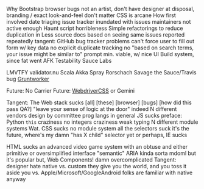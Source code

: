 Why Bootstrap
  browser bugs
  not an artist, don't have designer at disposal, branding / exact look-and-feel don't matter
  CSS is arcane
How first involved
  date
  triaging issue tracker
  inundated with issues
  maintainers not active enough
  Haunt script horribleness
Simple refactorings to reduce duplication in Less source
docs based on seeing same issues reported repeatedly
tangent: GitHub bug tracker problems
  can't force user to fill out form w/ key data
  no explicit duplicate tracking
  no "based on search terms, your issue might be similar to" prompt
  min. viable, w/ nice UI
Build system, since fat went AFK
Testability
Sauce Labs

LMVTFY
  validator.nu
  Scala Akka Spray
Rorschach
Savage
  the Sauce/Travis bug
[Gruntworker](https://github.com/twbs/gruntworker/)

Future: No Carrier
Future: [WebdriverCSS](https://github.com/webdriverio/webdrivercss-adminpanel) or Gemini

Tangent: The Web stack sucks
[all] [these] [browser] [bugs]
[how did this pass QA?]
"leave your sense of logic at the door" indeed
N different vendors
design by committee prog langs in general
JS sucks
  preface: Python
  `this` craziness
  no integers craziness
  weak typing
  N different module systems
  Wat.
CSS sucks
  no module system
  all the selectors suck
  it's the future, where's my damn "has X child" selector yet
  or perhaps, IE sucks

HTML sucks
an advanced video game system with an obtuse and either primitive or oversimplified interface
"semantic"
  ARIA kinda sorta
  mdoml
but it's popular
but, Web Components!
  damn overcomplicated
Tangent: designer hate
  native vs. custom
  they give you the world, and you toss it aside
  you vs. Apple/Microsoft/GoogleAndroid
  folks are familiar with native anyway
